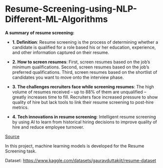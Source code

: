 # Resume-Screening-using-NLP-Different-ML-Algorithms

**A summary of resume screening:**

- **1. Definition**: Resume screening is the process of determining whether a candidate is qualified for a role based his or her education, experience, and other information captured on their resume.

- **2. How to screen resumes**: First, screen resumes based on the job’s minimum qualifications. Second, screen resumes based on the job’s preferred qualifications. Third, screen resumes based on the shortlist of candidates you want to move onto the interview phase.

- **3. The challenges recruiters face while screening resumes**: The high volume of resumes received – up to 88% of them are unqualified – greatly increases time to fill. Recruiters face increased pressure to show quality of hire but lack tools to link their resume screening to post-hire metrics.

- **4. Tech innovations in resume screening**: Intelligent resume screening by using AI to learn from historical hiring decisions to improve quality of hire and reduce employee turnover.

<a href="https://ideal.com/resume-screening/#:~:text=Resume%20screening%20is%20the%20process,candidate%20based%20on%20their%20resume" target="_blank" rel="noopener noreferrer">Source</a> 

In this project, machine learning models is developed for the Resume Screening task.

Dataset: https://www.kaggle.com/datasets/gauravduttakiit/resume-dataset
